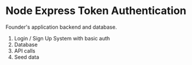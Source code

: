 # Node Express Token Authentication

Founder's application backend and database.

1. Login / Sign Up System with basic auth
2. Database
3. API calls
4. Seed data
